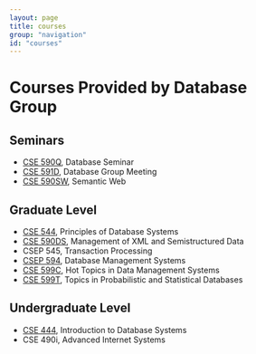```yaml
---
layout: page
title: courses
group: "navigation"
id: "courses"
---
```


# Courses Provided by Database Group

## Seminars

* [CSE 590Q](http://www.cs.washington.edu/education/courses/590q/), Database Seminar
* [CSE 591D](http://www.cs.washington.edu/education/courses/cse591d/), Database Group Meeting
* [CSE 590SW](http://www.cs.washington.edu/education/courses/cse590sw/03wi/), Semantic Web

## Graduate Level

* [CSE 544](http://www.cs.washington.edu/education/courses/544/), Principles of Database Systems
* [CSE 590DS](http://www.cs.washington.edu/education/courses/590ds/), Management of XML and Semistructured Data
* CSEP 545, Transaction Processing
* [CSEP 594](http://www.cs.washington.edu/education/courses/594/), Database Management Systems
* [CSE 599C](http://www.cs.washington.edu/education/courses/599c/06wi/), Hot Topics in Data Management Systems
* [CSE 599T](http://www.cs.washington.edu/education/courses/cse599t/09wi), Topics in Probabilistic and Statistical Databases

## Undergraduate Level

* [CSE 444](http://www.cs.washington.edu/education/courses/444/), Introduction to Database Systems
* CSE 490i, Advanced Internet Systems
